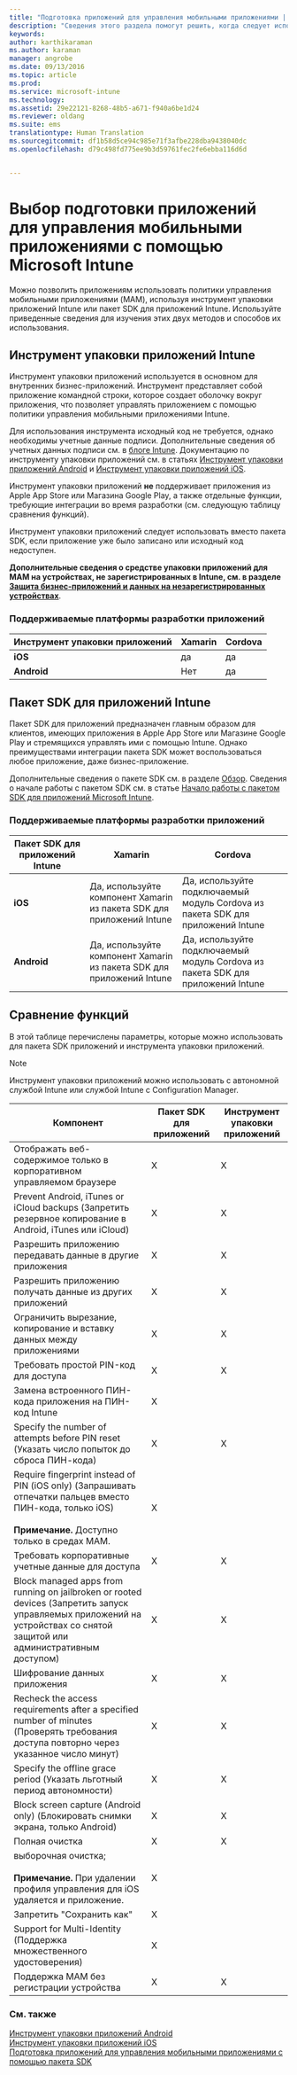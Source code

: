 ```yaml
---
title: "Подготовка приложений для управления мобильными приложениями | Microsoft Intune"
description: "Сведения этого раздела помогут решить, когда следует использовать инструмент упаковки приложений и пакет SDK, чтобы ваши пользовательские бизнес-приложения могли использовать политики управления мобильными приложениями."
keywords: 
author: karthikaraman
ms.author: karaman
manager: angrobe
ms.date: 09/13/2016
ms.topic: article
ms.prod: 
ms.service: microsoft-intune
ms.technology: 
ms.assetid: 29e22121-8268-48b5-a671-f940a6be1d24
ms.reviewer: oldang
ms.suite: ems
translationtype: Human Translation
ms.sourcegitcommit: df1b58d5ce94c985e71f3afbe228dba9438040dc
ms.openlocfilehash: d79c498fd775ee9b3d59761fec2fe6ebba116d6d


---
```


# Выбор подготовки приложений для управления мобильными приложениями с помощью Microsoft Intune
Можно позволить приложениям использовать политики управления мобильными приложениями (MAM), используя инструмент упаковки приложений Intune или пакет SDK для приложений Intune. Используйте приведенные сведения для изучения этих двух методов и способов их использования.

## Инструмент упаковки приложений Intune
Инструмент упаковки приложений используется в основном для внутренних бизнес-приложений. Инструмент представляет собой приложение командной строки, которое создает оболочку вокруг приложения, что позволяет управлять приложением с помощью политики управления мобильными приложениями Intune. 

Для использования инструмента исходный код не требуется, однако необходимы учетные данные подписи.  Дополнительные сведения об учетных данных подписи см. в [блоге Intune](https://blogs.technet.microsoft.com/enterprisemobility/2015/02/25/how-to-obtain-the-prerequisites-for-the-intune-app-wrapping-tool-for-ios/). Документацию по инструменту упаковки приложений см. в статьях [Инструмент упаковки приложений Android](prepare-android-apps-for-mobile-application-management-with-the-microsoft-intune-app-wrapping-tool.md) и [Инструмент упаковки приложений iOS](prepare-ios-apps-for-mobile-application-management-with-the-microsoft-intune-app-wrapping-tool.md).

Инструмент упаковки приложений **не** поддерживает приложения из Apple App Store или Магазина Google Play, а также отдельные функции, требующие интеграции во время разработки (см. следующую таблицу сравнения функций).

Инструмент упаковки приложений следует использовать вместо пакета SDK, если приложение уже было записано или исходный код недоступен.

**Дополнительные сведения о средстве упаковки приложений для MAM на устройствах, не зарегистрированных в Intune, см. в разделе [Защита бизнес-приложений и данных на незарегистрированных устройствах](protect-line-of-business-apps-and-data-on-devices-not-enrolled-in-microsoft-intune.md)**.

### Поддерживаемые платформы разработки приложений

|**Инструмент упаковки приложений** | **Xamarin** |**Cordova** |
|------|----|----|
|**iOS** |да|да|
|**Android**| Нет |да|

## Пакет SDK для приложений Intune
Пакет SDK для приложений предназначен главным образом для клиентов, имеющих приложения в Apple App Store или Магазине Google Play и стремящихся управлять ими с помощью Intune. Однако преимуществами интеграции пакета SDK может воспользоваться любое приложение, даже бизнес-приложение.

Дополнительные сведения о пакете SDK см. в разделе [Обзор](/intune/develop/intune-app-sdk). Сведения о начале работы с пакетом SDK см. в статье [Начало работы с пакетом SDK для приложений Microsoft Intune](/intune/develop/intune-app-sdk-get-started).

### Поддерживаемые платформы разработки приложений

|**Пакет SDK для приложений Intune** |**Xamarin** |**Cordova**
|------|----|----|
|**iOS**|Да, используйте компонент Xamarin из пакета SDK для приложений Intune|Да, используйте подключаемый модуль Cordova из пакета SDK для приложений Intune|
|**Android**| Да, используйте компонент Xamarin из пакета SDK для приложений Intune|Да, используйте подключаемый модуль Cordova из пакета SDK для приложений Intune|

## Сравнение функций
В этой таблице перечислены параметры, которые можно использовать для пакета SDK приложений и инструмента упаковки приложений.

> [!NOTE]
> Инструмент упаковки приложений можно использовать с автономной службой Intune или службой Intune с Configuration Manager.

|Компонент|Пакет SDK для приложений|Инструмент упаковки приложений|
|-----------|---------------------|-----------|
|Отображать веб-содержимое только в корпоративном управляемом браузере|X|X|
|Prevent Android, iTunes or iCloud backups (Запретить резервное копирование в Android, iTunes или iCloud)|X|X|
|Разрешить приложению передавать данные в другие приложения|X|X|
|Разрешить приложению получать данные из других приложений|X|X|
|Ограничить вырезание, копирование и вставку данных между приложениями|X|X|
|Требовать простой PIN-код для доступа|X|X|
|Замена встроенного ПИН-кода приложения на ПИН-код Intune|X||
|Specify the number of attempts before PIN reset (Указать число попыток до сброса ПИН-кода)|X|X|
|Require fingerprint instead of PIN (iOS only) (Запрашивать отпечатки пальцев вместо ПИН-кода, только iOS)<br></br>**Примечание.** Доступно только в средах MAM.|X||
|Требовать корпоративные учетные данные для доступа|X|X|
|Block managed apps from running on jailbroken or rooted devices (Запретить запуск управляемых приложений на устройствах со снятой защитой или административным доступом)|X|X|
|Шифрование данных приложения|X|X|
|Recheck the access requirements after a specified number of minutes (Проверять требования доступа повторно через указанное число минут)|X|X|
|Specify the offline grace period (Указать льготный период автономности)|X|X|
|Block screen capture (Android only) (Блокировать снимки экрана, только Android)|X|X|
|Полная очистка|X|X|
|выборочная очистка; <br></br>**Примечание.** При удалении профиля управления для iOS удаляется и приложение.|X||
|Запретить "Сохранить как" |X||
|Support for Multi-Identity (Поддержка множественного удостоверения)|X||
|Поддержка MAM без регистрации устройства|X|X|
### См. также

[Инструмент упаковки приложений Android](prepare-android-apps-for-mobile-application-management-with-the-microsoft-intune-app-wrapping-tool.md)</br>
[Инструмент упаковки приложений iOS](prepare-ios-apps-for-mobile-application-management-with-the-microsoft-intune-app-wrapping-tool.md)</br>
[Подготовка приложений для управления мобильными приложениями с помощью пакета SDK](use-the-sdk-to-enable-apps-for-mobile-application-management.md)



<!--HONumber=Sep16_HO4-->


